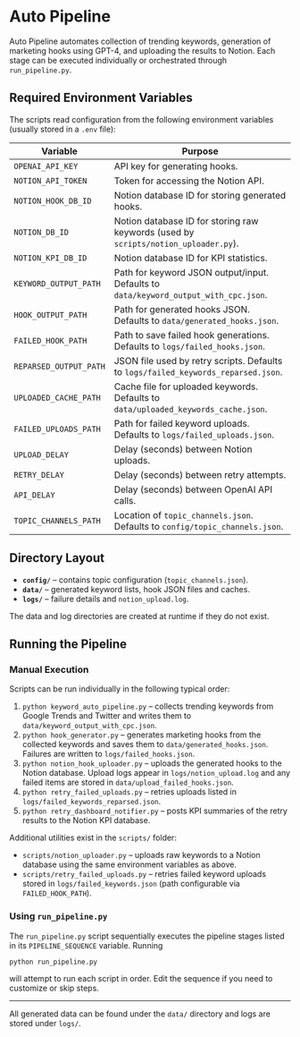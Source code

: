 # Auto Pipeline

Auto Pipeline automates collection of trending keywords, generation of marketing hooks using GPT-4, and uploading the results to Notion.  Each stage can be executed individually or orchestrated through `run_pipeline.py`.

## Required Environment Variables

The scripts read configuration from the following environment variables (usually stored in a `.env` file):

| Variable | Purpose |
| --- | --- |
| `OPENAI_API_KEY` | API key for generating hooks. |
| `NOTION_API_TOKEN` | Token for accessing the Notion API. |
| `NOTION_HOOK_DB_ID` | Notion database ID for storing generated hooks. |
| `NOTION_DB_ID` | Notion database ID for storing raw keywords (used by `scripts/notion_uploader.py`). |
| `NOTION_KPI_DB_ID` | Notion database ID for KPI statistics. |
| `KEYWORD_OUTPUT_PATH` | Path for keyword JSON output/input. Defaults to `data/keyword_output_with_cpc.json`. |
| `HOOK_OUTPUT_PATH` | Path for generated hooks JSON. Defaults to `data/generated_hooks.json`. |
| `FAILED_HOOK_PATH` | Path to save failed hook generations. Defaults to `logs/failed_hooks.json`. |
| `REPARSED_OUTPUT_PATH` | JSON file used by retry scripts. Defaults to `logs/failed_keywords_reparsed.json`. |
| `UPLOADED_CACHE_PATH` | Cache file for uploaded keywords. Defaults to `data/uploaded_keywords_cache.json`. |
| `FAILED_UPLOADS_PATH` | Path for failed keyword uploads. Defaults to `logs/failed_uploads.json`. |
| `UPLOAD_DELAY` | Delay (seconds) between Notion uploads. |
| `RETRY_DELAY` | Delay (seconds) between retry attempts. |
| `API_DELAY` | Delay (seconds) between OpenAI API calls. |
| `TOPIC_CHANNELS_PATH` | Location of `topic_channels.json`. Defaults to `config/topic_channels.json`. |

## Directory Layout

- **`config/`** – contains topic configuration (`topic_channels.json`).
- **`data/`** – generated keyword lists, hook JSON files and caches.
- **`logs/`** – failure details and `notion_upload.log`.

The data and log directories are created at runtime if they do not exist.

## Running the Pipeline

### Manual Execution

Scripts can be run individually in the following typical order:

1. `python keyword_auto_pipeline.py` – collects trending keywords from Google Trends and Twitter and writes them to `data/keyword_output_with_cpc.json`.
2. `python hook_generator.py` – generates marketing hooks from the collected keywords and saves them to `data/generated_hooks.json`. Failures are written to `logs/failed_hooks.json`.
3. `python notion_hook_uploader.py` – uploads the generated hooks to the Notion database. Upload logs appear in `logs/notion_upload.log` and any failed items are stored in `data/upload_failed_hooks.json`.
4. `python retry_failed_uploads.py` – retries uploads listed in `logs/failed_keywords_reparsed.json`.
5. `python retry_dashboard_notifier.py` – posts KPI summaries of the retry results to the Notion KPI database.

Additional utilities exist in the `scripts/` folder:

- `scripts/notion_uploader.py` – uploads raw keywords to a Notion database using the same environment variables as above.
- `scripts/retry_failed_uploads.py` – retries failed keyword uploads stored in `logs/failed_keywords.json` (path configurable via `FAILED_HOOK_PATH`).

### Using `run_pipeline.py`

The `run_pipeline.py` script sequentially executes the pipeline stages listed in its `PIPELINE_SEQUENCE` variable. Running

```bash
python run_pipeline.py
```

will attempt to run each script in order. Edit the sequence if you need to customize or skip steps.

---

All generated data can be found under the `data/` directory and logs are stored under `logs/`.

